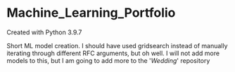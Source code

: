 # Machine_Learning_Portfolio

Created with Python 3.9.7

Short ML model creation. I should have used gridsearch instead of manually iterating through different RFC arguments, but oh well.
I will not add more models to this, but I am going to add more to the '*Wedding*' repository
